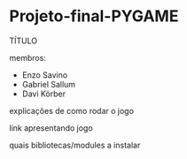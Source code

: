 # Projeto-final-PYGAME

TÍTULO

membros:
- Enzo Savino
- Gabriel Sallum
- Davi Körber

explicações de como rodar o jogo

link apresentando jogo

quais bibliotecas/modules a instalar
